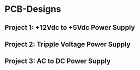 # PCB-Designs
## Project 1: +12Vdc to +5Vdc Power Supply
## Project 2: Tripple Voltage Power Supply
## Project 3: AC to DC Power Supply
